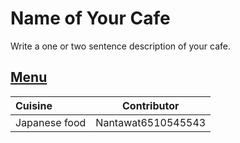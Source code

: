 # Name of Your Cafe

Write a one or two sentence description of your cafe.

## [Menu](menu.md)

| Cuisine       | Contributor        |
|:--------------|--------------------|
| Japanese food | Nantawat6510545543 |
